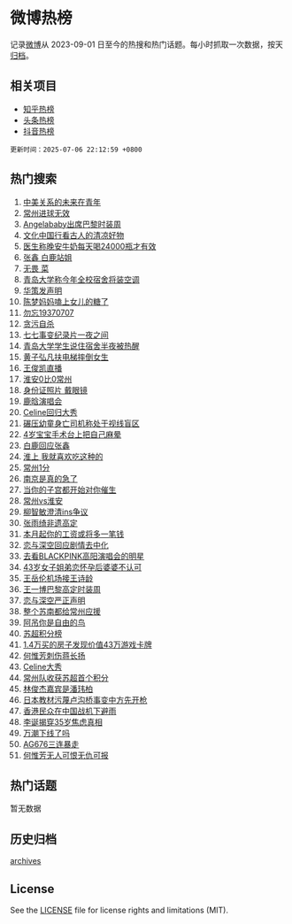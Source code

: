 # 微博热榜

记录[微博](https://www.weibo.com)从 2023-09-01 日至今的热搜和热门话题。每小时抓取一次数据，按天[归档](archives)。

## 相关项目

- [知乎热榜](https://github.com/hotarchive/zhihu)
- [头条热榜](https://github.com/hotarchive/toutiao)
- [抖音热榜](https://github.com/hotarchive/douyin)


`更新时间：2025-07-06 22:12:59 +0800`

## 热门搜索

1. [中美关系的未来在青年](https://m.weibo.cn/search?containerid=100103type%3D1%26t%3D10%26q%3D%23%E4%B8%AD%E7%BE%8E%E5%85%B3%E7%B3%BB%E7%9A%84%E6%9C%AA%E6%9D%A5%E5%9C%A8%E9%9D%92%E5%B9%B4%23&stream_entry_id=51&isnewpage=1&extparam=seat%3D1%26pos%3D0%26filter_type%3Drealtimehot%26stream_entry_id%3D51%26c_type%3D51%26q%3D%2523%25E4%25B8%25AD%25E7%25BE%258E%25E5%2585%25B3%25E7%25B3%25BB%25E7%259A%2584%25E6%259C%25AA%25E6%259D%25A5%25E5%259C%25A8%25E9%259D%2592%25E5%25B9%25B4%2523%26dgr%3D0%26cate%3D10103%26display_time%3D1751811178%26pre_seqid%3D17518111780409056081)
1. [常州进球无效](https://m.weibo.cn/search?containerid=100103type%3D1%26t%3D10%26q%3D%23%E5%B8%B8%E5%B7%9E%E8%BF%9B%E7%90%83%E6%97%A0%E6%95%88%23&stream_entry_id=31&isnewpage=1&extparam=seat%3D1%26pos%3D0%26band_rank%3D1%26c_type%3D31%26flag%3D1%26cate%3D5001%26lcate%3D5001%26realpos%3D1%26filter_type%3Drealtimehot%26q%3D%2523%25E5%25B8%25B8%25E5%25B7%259E%25E8%25BF%259B%25E7%2590%2583%25E6%2597%25A0%25E6%2595%2588%2523%26dgr%3D0%26stream_entry_id%3D31%26display_time%3D1751811178%26pre_seqid%3D17518111780409056081)
1. [Angelababy出席巴黎时装周](https://m.weibo.cn/search?containerid=100103type%3D1%26t%3D10%26q%3D%23Angelababy%E5%87%BA%E5%B8%AD%E5%B7%B4%E9%BB%8E%E6%97%B6%E8%A3%85%E5%91%A8%23&stream_entry_id=31&isnewpage=1&extparam=seat%3D1%26pos%3D1%26band_rank%3D2%26c_type%3D31%26flag%3D2%26cate%3D5001%26lcate%3D5001%26realpos%3D2%26filter_type%3Drealtimehot%26q%3D%2523Angelababy%25E5%2587%25BA%25E5%25B8%25AD%25E5%25B7%25B4%25E9%25BB%258E%25E6%2597%25B6%25E8%25A3%2585%25E5%2591%25A8%2523%26dgr%3D0%26stream_entry_id%3D31%26display_time%3D1751811178%26pre_seqid%3D17518111780409056081)
1. [文化中国行看古人的清凉好物](https://m.weibo.cn/search?containerid=100103type%3D1%26t%3D10%26q%3D%23%E6%96%87%E5%8C%96%E4%B8%AD%E5%9B%BD%E8%A1%8C%E7%9C%8B%E5%8F%A4%E4%BA%BA%E7%9A%84%E6%B8%85%E5%87%89%E5%A5%BD%E7%89%A9%23&stream_entry_id=31&isnewpage=1&extparam=seat%3D1%26pos%3D2%26band_rank%3D3%26c_type%3D31%26flag%3D1%26cate%3D5001%26lcate%3D5001%26realpos%3D3%26filter_type%3Drealtimehot%26q%3D%2523%25E6%2596%2587%25E5%258C%2596%25E4%25B8%25AD%25E5%259B%25BD%25E8%25A1%258C%25E7%259C%258B%25E5%258F%25A4%25E4%25BA%25BA%25E7%259A%2584%25E6%25B8%2585%25E5%2587%2589%25E5%25A5%25BD%25E7%2589%25A9%2523%26dgr%3D0%26stream_entry_id%3D31%26display_time%3D1751811178%26pre_seqid%3D17518111780409056081)
1. [医生称晚安牛奶每天喝24000瓶才有效](https://m.weibo.cn/search?containerid=100103type%3D1%26t%3D10%26q%3D%23%E5%8C%BB%E7%94%9F%E7%A7%B0%E6%99%9A%E5%AE%89%E7%89%9B%E5%A5%B6%E6%AF%8F%E5%A4%A9%E5%96%9D24000%E7%93%B6%E6%89%8D%E6%9C%89%E6%95%88%23&stream_entry_id=31&isnewpage=1&extparam=seat%3D1%26pos%3D3%26band_rank%3D4%26c_type%3D31%26flag%3D1%26cate%3D5001%26lcate%3D5001%26realpos%3D4%26filter_type%3Drealtimehot%26q%3D%2523%25E5%258C%25BB%25E7%2594%259F%25E7%25A7%25B0%25E6%2599%259A%25E5%25AE%2589%25E7%2589%259B%25E5%25A5%25B6%25E6%25AF%258F%25E5%25A4%25A9%25E5%2596%259D24000%25E7%2593%25B6%25E6%2589%258D%25E6%259C%2589%25E6%2595%2588%2523%26dgr%3D0%26stream_entry_id%3D31%26display_time%3D1751811178%26pre_seqid%3D17518111780409056081)
1. [张鑫 白鹿站姐](https://m.weibo.cn/search?containerid=100103type%3D1%26t%3D10%26q%3D%E5%BC%A0%E9%91%AB+%E7%99%BD%E9%B9%BF%E7%AB%99%E5%A7%90&stream_entry_id=31&isnewpage=1&extparam=seat%3D1%26pos%3D4%26band_rank%3D5%26c_type%3D31%26flag%3D1%26cate%3D5001%26lcate%3D5001%26realpos%3D5%26filter_type%3Drealtimehot%26q%3D%25E5%25BC%25A0%25E9%2591%25AB%2520%25E7%2599%25BD%25E9%25B9%25BF%25E7%25AB%2599%25E5%25A7%2590%26dgr%3D0%26stream_entry_id%3D31%26display_time%3D1751811178%26pre_seqid%3D17518111780409056081)
1. [无畏 菜](https://m.weibo.cn/search?containerid=100103type%3D1%26t%3D10%26q%3D%E6%97%A0%E7%95%8F+%E8%8F%9C&stream_entry_id=31&isnewpage=1&extparam=seat%3D1%26pos%3D5%26band_rank%3D6%26c_type%3D31%26flag%3D0%26cate%3D5001%26lcate%3D5001%26realpos%3D6%26filter_type%3Drealtimehot%26q%3D%25E6%2597%25A0%25E7%2595%258F%2520%25E8%258F%259C%26dgr%3D0%26stream_entry_id%3D31%26display_time%3D1751811178%26pre_seqid%3D17518111780409056081)
1. [青岛大学称今年全校宿舍将装空调](https://m.weibo.cn/search?containerid=100103type%3D1%26t%3D10%26q%3D%23%E9%9D%92%E5%B2%9B%E5%A4%A7%E5%AD%A6%E7%A7%B0%E4%BB%8A%E5%B9%B4%E5%85%A8%E6%A0%A1%E5%AE%BF%E8%88%8D%E5%B0%86%E8%A3%85%E7%A9%BA%E8%B0%83%23&stream_entry_id=31&isnewpage=1&extparam=seat%3D1%26pos%3D6%26band_rank%3D7%26c_type%3D31%26flag%3D2%26cate%3D5001%26lcate%3D5001%26realpos%3D7%26filter_type%3Drealtimehot%26q%3D%2523%25E9%259D%2592%25E5%25B2%259B%25E5%25A4%25A7%25E5%25AD%25A6%25E7%25A7%25B0%25E4%25BB%258A%25E5%25B9%25B4%25E5%2585%25A8%25E6%25A0%25A1%25E5%25AE%25BF%25E8%2588%258D%25E5%25B0%2586%25E8%25A3%2585%25E7%25A9%25BA%25E8%25B0%2583%2523%26dgr%3D0%26stream_entry_id%3D31%26display_time%3D1751811178%26pre_seqid%3D17518111780409056081)
1. [华策发声明](https://m.weibo.cn/search?containerid=100103type%3D1%26t%3D10%26q%3D%23%E5%8D%8E%E7%AD%96%E5%8F%91%E5%A3%B0%E6%98%8E%23&stream_entry_id=31&isnewpage=1&extparam=seat%3D1%26pos%3D7%26band_rank%3D8%26c_type%3D31%26flag%3D16%26cate%3D5001%26lcate%3D5001%26realpos%3D8%26filter_type%3Drealtimehot%26q%3D%2523%25E5%258D%258E%25E7%25AD%2596%25E5%258F%2591%25E5%25A3%25B0%25E6%2598%258E%2523%26dgr%3D0%26stream_entry_id%3D31%26display_time%3D1751811178%26pre_seqid%3D17518111780409056081)
1. [陈梦妈妈嗑上女儿的糖了](https://m.weibo.cn/search?containerid=100103type%3D1%26t%3D10%26q%3D%E9%99%88%E6%A2%A6%E5%A6%88%E5%A6%88%E5%97%91%E4%B8%8A%E5%A5%B3%E5%84%BF%E7%9A%84%E7%B3%96%E4%BA%86&stream_entry_id=31&isnewpage=1&extparam=seat%3D1%26pos%3D8%26band_rank%3D9%26c_type%3D31%26flag%3D1%26cate%3D5001%26lcate%3D5001%26realpos%3D9%26filter_type%3Drealtimehot%26q%3D%25E9%2599%2588%25E6%25A2%25A6%25E5%25A6%2588%25E5%25A6%2588%25E5%2597%2591%25E4%25B8%258A%25E5%25A5%25B3%25E5%2584%25BF%25E7%259A%2584%25E7%25B3%2596%25E4%25BA%2586%26dgr%3D0%26stream_entry_id%3D31%26display_time%3D1751811178%26pre_seqid%3D17518111780409056081)
1. [勿忘19370707](https://m.weibo.cn/search?containerid=100103type%3D1%26t%3D10%26q%3D%23%E5%8B%BF%E5%BF%9819370707%23&stream_entry_id=31&isnewpage=1&extparam=seat%3D1%26pos%3D9%26band_rank%3D10%26c_type%3D31%26flag%3D1%26cate%3D5001%26lcate%3D5001%26realpos%3D10%26filter_type%3Drealtimehot%26q%3D%2523%25E5%258B%25BF%25E5%25BF%259819370707%2523%26dgr%3D0%26stream_entry_id%3D31%26display_time%3D1751811178%26pre_seqid%3D17518111780409056081)
1. [贪污自杀](https://m.weibo.cn/search?containerid=100103type%3D1%26t%3D10%26q%3D%E8%B4%AA%E6%B1%A1%E8%87%AA%E6%9D%80&stream_entry_id=31&isnewpage=1&extparam=seat%3D1%26pos%3D10%26band_rank%3D11%26c_type%3D31%26flag%3D2%26cate%3D5001%26lcate%3D5001%26realpos%3D11%26filter_type%3Drealtimehot%26q%3D%25E8%25B4%25AA%25E6%25B1%25A1%25E8%2587%25AA%25E6%259D%2580%26dgr%3D0%26stream_entry_id%3D31%26display_time%3D1751811178%26pre_seqid%3D17518111780409056081)
1. [七七事变纪录片一夜之间](https://m.weibo.cn/search?containerid=100103type%3D1%26t%3D10%26q%3D%23%E4%B8%83%E4%B8%83%E4%BA%8B%E5%8F%98%E7%BA%AA%E5%BD%95%E7%89%87%E4%B8%80%E5%A4%9C%E4%B9%8B%E9%97%B4%23&stream_entry_id=31&isnewpage=1&extparam=seat%3D1%26pos%3D11%26band_rank%3D12%26c_type%3D31%26flag%3D1%26cate%3D5001%26lcate%3D5001%26realpos%3D12%26filter_type%3Drealtimehot%26q%3D%2523%25E4%25B8%2583%25E4%25B8%2583%25E4%25BA%258B%25E5%258F%2598%25E7%25BA%25AA%25E5%25BD%2595%25E7%2589%2587%25E4%25B8%2580%25E5%25A4%259C%25E4%25B9%258B%25E9%2597%25B4%2523%26dgr%3D0%26stream_entry_id%3D31%26display_time%3D1751811178%26pre_seqid%3D17518111780409056081)
1. [青岛大学学生说住宿舍半夜被热醒](https://m.weibo.cn/search?containerid=100103type%3D1%26t%3D10%26q%3D%23%E9%9D%92%E5%B2%9B%E5%A4%A7%E5%AD%A6%E5%AD%A6%E7%94%9F%E8%AF%B4%E4%BD%8F%E5%AE%BF%E8%88%8D%E5%8D%8A%E5%A4%9C%E8%A2%AB%E7%83%AD%E9%86%92%23&stream_entry_id=31&isnewpage=1&extparam=seat%3D1%26pos%3D12%26band_rank%3D13%26c_type%3D31%26flag%3D1%26cate%3D5001%26lcate%3D5001%26realpos%3D13%26filter_type%3Drealtimehot%26q%3D%2523%25E9%259D%2592%25E5%25B2%259B%25E5%25A4%25A7%25E5%25AD%25A6%25E5%25AD%25A6%25E7%2594%259F%25E8%25AF%25B4%25E4%25BD%258F%25E5%25AE%25BF%25E8%2588%258D%25E5%258D%258A%25E5%25A4%259C%25E8%25A2%25AB%25E7%2583%25AD%25E9%2586%2592%2523%26dgr%3D0%26stream_entry_id%3D31%26display_time%3D1751811178%26pre_seqid%3D17518111780409056081)
1. [黄子弘凡扶电梯摔倒女生](https://m.weibo.cn/search?containerid=100103type%3D1%26t%3D10%26q%3D%23%E9%BB%84%E5%AD%90%E5%BC%98%E5%87%A1%E6%89%B6%E7%94%B5%E6%A2%AF%E6%91%94%E5%80%92%E5%A5%B3%E7%94%9F%23&stream_entry_id=31&isnewpage=1&extparam=seat%3D1%26pos%3D13%26band_rank%3D14%26c_type%3D31%26flag%3D1%26cate%3D5001%26lcate%3D5001%26realpos%3D14%26filter_type%3Drealtimehot%26q%3D%2523%25E9%25BB%2584%25E5%25AD%2590%25E5%25BC%2598%25E5%2587%25A1%25E6%2589%25B6%25E7%2594%25B5%25E6%25A2%25AF%25E6%2591%2594%25E5%2580%2592%25E5%25A5%25B3%25E7%2594%259F%2523%26dgr%3D0%26stream_entry_id%3D31%26display_time%3D1751811178%26pre_seqid%3D17518111780409056081)
1. [王俊凯直播](https://m.weibo.cn/search?containerid=100103type%3D1%26t%3D10%26q%3D%E7%8E%8B%E4%BF%8A%E5%87%AF%E7%9B%B4%E6%92%AD&stream_entry_id=31&isnewpage=1&extparam=seat%3D1%26pos%3D14%26band_rank%3D15%26c_type%3D31%26flag%3D1%26cate%3D5001%26lcate%3D5001%26realpos%3D15%26filter_type%3Drealtimehot%26q%3D%25E7%258E%258B%25E4%25BF%258A%25E5%2587%25AF%25E7%259B%25B4%25E6%2592%25AD%26dgr%3D0%26stream_entry_id%3D31%26display_time%3D1751811178%26pre_seqid%3D17518111780409056081)
1. [淮安0比0常州](https://m.weibo.cn/search?containerid=100103type%3D1%26t%3D10%26q%3D%23%E6%B7%AE%E5%AE%890%E6%AF%940%E5%B8%B8%E5%B7%9E%23&stream_entry_id=31&isnewpage=1&extparam=seat%3D1%26pos%3D15%26band_rank%3D16%26c_type%3D31%26flag%3D1%26cate%3D5001%26lcate%3D5001%26realpos%3D16%26filter_type%3Drealtimehot%26q%3D%2523%25E6%25B7%25AE%25E5%25AE%25890%25E6%25AF%25940%25E5%25B8%25B8%25E5%25B7%259E%2523%26dgr%3D0%26stream_entry_id%3D31%26display_time%3D1751811178%26pre_seqid%3D17518111780409056081)
1. [身份证照片 戴眼镜](https://m.weibo.cn/search?containerid=100103type%3D1%26t%3D10%26q%3D%E8%BA%AB%E4%BB%BD%E8%AF%81%E7%85%A7%E7%89%87+%E6%88%B4%E7%9C%BC%E9%95%9C&stream_entry_id=31&isnewpage=1&extparam=seat%3D1%26pos%3D16%26band_rank%3D17%26c_type%3D31%26flag%3D0%26cate%3D5001%26lcate%3D5001%26realpos%3D17%26filter_type%3Drealtimehot%26q%3D%25E8%25BA%25AB%25E4%25BB%25BD%25E8%25AF%2581%25E7%2585%25A7%25E7%2589%2587%2520%25E6%2588%25B4%25E7%259C%25BC%25E9%2595%259C%26dgr%3D0%26stream_entry_id%3D31%26display_time%3D1751811178%26pre_seqid%3D17518111780409056081)
1. [鹿晗演唱会](https://m.weibo.cn/search?containerid=100103type%3D1%26t%3D10%26q%3D%E9%B9%BF%E6%99%97%E6%BC%94%E5%94%B1%E4%BC%9A&stream_entry_id=31&isnewpage=1&extparam=seat%3D1%26pos%3D17%26band_rank%3D18%26c_type%3D31%26flag%3D1%26cate%3D5001%26lcate%3D5001%26realpos%3D18%26filter_type%3Drealtimehot%26q%3D%25E9%25B9%25BF%25E6%2599%2597%25E6%25BC%2594%25E5%2594%25B1%25E4%25BC%259A%26dgr%3D0%26stream_entry_id%3D31%26display_time%3D1751811178%26pre_seqid%3D17518111780409056081)
1. [Celine回归大秀](https://m.weibo.cn/search?containerid=100103type%3D1%26t%3D10%26q%3D%23Celine%E5%9B%9E%E5%BD%92%E5%A4%A7%E7%A7%80%23&stream_entry_id=31&isnewpage=1&extparam=seat%3D1%26pos%3D18%26band_rank%3D19%26c_type%3D31%26flag%3D1%26cate%3D5001%26lcate%3D5001%26realpos%3D19%26filter_type%3Drealtimehot%26q%3D%2523Celine%25E5%259B%259E%25E5%25BD%2592%25E5%25A4%25A7%25E7%25A7%2580%2523%26dgr%3D0%26stream_entry_id%3D31%26display_time%3D1751811178%26pre_seqid%3D17518111780409056081)
1. [碾压幼童身亡司机称处于视线盲区](https://m.weibo.cn/search?containerid=100103type%3D1%26t%3D10%26q%3D%23%E7%A2%BE%E5%8E%8B%E5%B9%BC%E7%AB%A5%E8%BA%AB%E4%BA%A1%E5%8F%B8%E6%9C%BA%E7%A7%B0%E5%A4%84%E4%BA%8E%E8%A7%86%E7%BA%BF%E7%9B%B2%E5%8C%BA%23&stream_entry_id=31&isnewpage=1&extparam=seat%3D1%26pos%3D19%26band_rank%3D20%26c_type%3D31%26flag%3D1%26cate%3D5001%26lcate%3D5001%26realpos%3D20%26filter_type%3Drealtimehot%26q%3D%2523%25E7%25A2%25BE%25E5%258E%258B%25E5%25B9%25BC%25E7%25AB%25A5%25E8%25BA%25AB%25E4%25BA%25A1%25E5%258F%25B8%25E6%259C%25BA%25E7%25A7%25B0%25E5%25A4%2584%25E4%25BA%258E%25E8%25A7%2586%25E7%25BA%25BF%25E7%259B%25B2%25E5%258C%25BA%2523%26dgr%3D0%26stream_entry_id%3D31%26display_time%3D1751811178%26pre_seqid%3D17518111780409056081)
1. [4岁宝宝手术台上把自己麻晕](https://m.weibo.cn/search?containerid=100103type%3D1%26t%3D10%26q%3D%234%E5%B2%81%E5%AE%9D%E5%AE%9D%E6%89%8B%E6%9C%AF%E5%8F%B0%E4%B8%8A%E6%8A%8A%E8%87%AA%E5%B7%B1%E9%BA%BB%E6%99%95%23&stream_entry_id=31&isnewpage=1&extparam=seat%3D1%26pos%3D20%26band_rank%3D21%26c_type%3D31%26flag%3D1%26cate%3D5001%26lcate%3D5001%26realpos%3D21%26filter_type%3Drealtimehot%26q%3D%25234%25E5%25B2%2581%25E5%25AE%259D%25E5%25AE%259D%25E6%2589%258B%25E6%259C%25AF%25E5%258F%25B0%25E4%25B8%258A%25E6%258A%258A%25E8%2587%25AA%25E5%25B7%25B1%25E9%25BA%25BB%25E6%2599%2595%2523%26dgr%3D0%26stream_entry_id%3D31%26display_time%3D1751811178%26pre_seqid%3D17518111780409056081)
1. [白鹿回应张鑫](https://m.weibo.cn/search?containerid=100103type%3D1%26t%3D10%26q%3D%23%E7%99%BD%E9%B9%BF%E5%9B%9E%E5%BA%94%E5%BC%A0%E9%91%AB%23&stream_entry_id=31&isnewpage=1&extparam=seat%3D1%26pos%3D21%26band_rank%3D22%26c_type%3D31%26flag%3D1%26cate%3D5001%26lcate%3D5001%26realpos%3D22%26filter_type%3Drealtimehot%26q%3D%2523%25E7%2599%25BD%25E9%25B9%25BF%25E5%259B%259E%25E5%25BA%2594%25E5%25BC%25A0%25E9%2591%25AB%2523%26dgr%3D0%26stream_entry_id%3D31%26display_time%3D1751811178%26pre_seqid%3D17518111780409056081)
1. [淮上 我就喜欢吃这种的](https://m.weibo.cn/search?containerid=100103type%3D1%26t%3D10%26q%3D%E6%B7%AE%E4%B8%8A+%E6%88%91%E5%B0%B1%E5%96%9C%E6%AC%A2%E5%90%83%E8%BF%99%E7%A7%8D%E7%9A%84&stream_entry_id=31&isnewpage=1&extparam=seat%3D1%26pos%3D22%26band_rank%3D23%26c_type%3D31%26flag%3D0%26cate%3D5001%26lcate%3D5001%26realpos%3D23%26filter_type%3Drealtimehot%26q%3D%25E6%25B7%25AE%25E4%25B8%258A%2520%25E6%2588%2591%25E5%25B0%25B1%25E5%2596%259C%25E6%25AC%25A2%25E5%2590%2583%25E8%25BF%2599%25E7%25A7%258D%25E7%259A%2584%26dgr%3D0%26stream_entry_id%3D31%26display_time%3D1751811178%26pre_seqid%3D17518111780409056081)
1. [常州1分](https://m.weibo.cn/search?containerid=100103type%3D1%26t%3D10%26q%3D%23%E5%B8%B8%E5%B7%9E1%E5%88%86%23&stream_entry_id=31&isnewpage=1&extparam=seat%3D1%26pos%3D23%26band_rank%3D24%26c_type%3D31%26flag%3D1%26cate%3D5001%26lcate%3D5001%26realpos%3D24%26filter_type%3Drealtimehot%26q%3D%2523%25E5%25B8%25B8%25E5%25B7%259E1%25E5%2588%2586%2523%26dgr%3D0%26stream_entry_id%3D31%26display_time%3D1751811178%26pre_seqid%3D17518111780409056081)
1. [南京是真的急了](https://m.weibo.cn/search?containerid=100103type%3D1%26t%3D10%26q%3D%23%E5%8D%97%E4%BA%AC%E6%98%AF%E7%9C%9F%E7%9A%84%E6%80%A5%E4%BA%86%23&stream_entry_id=31&isnewpage=1&extparam=seat%3D1%26pos%3D24%26band_rank%3D25%26c_type%3D31%26flag%3D0%26cate%3D5001%26lcate%3D5001%26realpos%3D25%26filter_type%3Drealtimehot%26q%3D%2523%25E5%258D%2597%25E4%25BA%25AC%25E6%2598%25AF%25E7%259C%259F%25E7%259A%2584%25E6%2580%25A5%25E4%25BA%2586%2523%26dgr%3D0%26stream_entry_id%3D31%26display_time%3D1751811178%26pre_seqid%3D17518111780409056081)
1. [当你的子宫都开始对你催生](https://m.weibo.cn/search?containerid=100103type%3D1%26t%3D10%26q%3D%E5%BD%93%E4%BD%A0%E7%9A%84%E5%AD%90%E5%AE%AB%E9%83%BD%E5%BC%80%E5%A7%8B%E5%AF%B9%E4%BD%A0%E5%82%AC%E7%94%9F&stream_entry_id=31&isnewpage=1&extparam=seat%3D1%26pos%3D25%26band_rank%3D26%26c_type%3D31%26flag%3D0%26cate%3D5001%26lcate%3D5001%26realpos%3D26%26filter_type%3Drealtimehot%26q%3D%25E5%25BD%2593%25E4%25BD%25A0%25E7%259A%2584%25E5%25AD%2590%25E5%25AE%25AB%25E9%2583%25BD%25E5%25BC%2580%25E5%25A7%258B%25E5%25AF%25B9%25E4%25BD%25A0%25E5%2582%25AC%25E7%2594%259F%26dgr%3D0%26stream_entry_id%3D31%26display_time%3D1751811178%26pre_seqid%3D17518111780409056081)
1. [常州vs淮安](https://m.weibo.cn/search?containerid=100103type%3D1%26t%3D10%26q%3D%23%E5%B8%B8%E5%B7%9Evs%E6%B7%AE%E5%AE%89%23&stream_entry_id=31&isnewpage=1&extparam=seat%3D1%26pos%3D26%26band_rank%3D27%26c_type%3D31%26flag%3D0%26cate%3D5001%26lcate%3D5001%26realpos%3D27%26filter_type%3Drealtimehot%26q%3D%2523%25E5%25B8%25B8%25E5%25B7%259Evs%25E6%25B7%25AE%25E5%25AE%2589%2523%26dgr%3D0%26stream_entry_id%3D31%26display_time%3D1751811178%26pre_seqid%3D17518111780409056081)
1. [柳智敏澄清ins争议](https://m.weibo.cn/search?containerid=100103type%3D1%26t%3D10%26q%3D%23%E6%9F%B3%E6%99%BA%E6%95%8F%E6%BE%84%E6%B8%85ins%E4%BA%89%E8%AE%AE%23&stream_entry_id=31&isnewpage=1&extparam=seat%3D1%26pos%3D27%26band_rank%3D28%26c_type%3D31%26flag%3D0%26cate%3D5001%26lcate%3D5001%26realpos%3D28%26filter_type%3Drealtimehot%26q%3D%2523%25E6%259F%25B3%25E6%2599%25BA%25E6%2595%258F%25E6%25BE%2584%25E6%25B8%2585ins%25E4%25BA%2589%25E8%25AE%25AE%2523%26dgr%3D0%26stream_entry_id%3D31%26display_time%3D1751811178%26pre_seqid%3D17518111780409056081)
1. [张雨绮非遗高定](https://m.weibo.cn/search?containerid=100103type%3D1%26t%3D10%26q%3D%23%E5%BC%A0%E9%9B%A8%E7%BB%AE%E9%9D%9E%E9%81%97%E9%AB%98%E5%AE%9A%23&stream_entry_id=31&isnewpage=1&extparam=seat%3D1%26pos%3D28%26band_rank%3D29%26c_type%3D31%26flag%3D1%26cate%3D5001%26lcate%3D5001%26realpos%3D29%26filter_type%3Drealtimehot%26q%3D%2523%25E5%25BC%25A0%25E9%259B%25A8%25E7%25BB%25AE%25E9%259D%259E%25E9%2581%2597%25E9%25AB%2598%25E5%25AE%259A%2523%26dgr%3D0%26stream_entry_id%3D31%26display_time%3D1751811178%26pre_seqid%3D17518111780409056081)
1. [本月起你的工资或将多一笔钱](https://m.weibo.cn/search?containerid=100103type%3D1%26t%3D10%26q%3D%23%E6%9C%AC%E6%9C%88%E8%B5%B7%E4%BD%A0%E7%9A%84%E5%B7%A5%E8%B5%84%E6%88%96%E5%B0%86%E5%A4%9A%E4%B8%80%E7%AC%94%E9%92%B1%23&stream_entry_id=31&isnewpage=1&extparam=seat%3D1%26pos%3D29%26band_rank%3D30%26c_type%3D31%26flag%3D1%26cate%3D5001%26lcate%3D5001%26realpos%3D30%26filter_type%3Drealtimehot%26q%3D%2523%25E6%259C%25AC%25E6%259C%2588%25E8%25B5%25B7%25E4%25BD%25A0%25E7%259A%2584%25E5%25B7%25A5%25E8%25B5%2584%25E6%2588%2596%25E5%25B0%2586%25E5%25A4%259A%25E4%25B8%2580%25E7%25AC%2594%25E9%2592%25B1%2523%26dgr%3D0%26stream_entry_id%3D31%26display_time%3D1751811178%26pre_seqid%3D17518111780409056081)
1. [恋与深空回应剧情去中化](https://m.weibo.cn/search?containerid=100103type%3D1%26t%3D10%26q%3D%E6%81%8B%E4%B8%8E%E6%B7%B1%E7%A9%BA%E5%9B%9E%E5%BA%94%E5%89%A7%E6%83%85%E5%8E%BB%E4%B8%AD%E5%8C%96&stream_entry_id=31&isnewpage=1&extparam=seat%3D1%26pos%3D30%26band_rank%3D31%26c_type%3D31%26flag%3D1%26cate%3D5001%26lcate%3D5001%26realpos%3D31%26filter_type%3Drealtimehot%26q%3D%25E6%2581%258B%25E4%25B8%258E%25E6%25B7%25B1%25E7%25A9%25BA%25E5%259B%259E%25E5%25BA%2594%25E5%2589%25A7%25E6%2583%2585%25E5%258E%25BB%25E4%25B8%25AD%25E5%258C%2596%26dgr%3D0%26stream_entry_id%3D31%26display_time%3D1751811178%26pre_seqid%3D17518111780409056081)
1. [去看BLACKPINK高阳演唱会的明星](https://m.weibo.cn/search?containerid=100103type%3D1%26t%3D10%26q%3D%23%E5%8E%BB%E7%9C%8BBLACKPINK%E9%AB%98%E9%98%B3%E6%BC%94%E5%94%B1%E4%BC%9A%E7%9A%84%E6%98%8E%E6%98%9F%23&stream_entry_id=31&isnewpage=1&extparam=seat%3D1%26pos%3D31%26band_rank%3D32%26c_type%3D31%26flag%3D1%26cate%3D5001%26lcate%3D5001%26realpos%3D32%26filter_type%3Drealtimehot%26q%3D%2523%25E5%258E%25BB%25E7%259C%258BBLACKPINK%25E9%25AB%2598%25E9%2598%25B3%25E6%25BC%2594%25E5%2594%25B1%25E4%25BC%259A%25E7%259A%2584%25E6%2598%258E%25E6%2598%259F%2523%26dgr%3D0%26stream_entry_id%3D31%26display_time%3D1751811178%26pre_seqid%3D17518111780409056081)
1. [43岁女子姐弟恋怀孕后婆婆不认可](https://m.weibo.cn/search?containerid=100103type%3D1%26t%3D10%26q%3D%2343%E5%B2%81%E5%A5%B3%E5%AD%90%E5%A7%90%E5%BC%9F%E6%81%8B%E6%80%80%E5%AD%95%E5%90%8E%E5%A9%86%E5%A9%86%E4%B8%8D%E8%AE%A4%E5%8F%AF%23&stream_entry_id=31&isnewpage=1&extparam=seat%3D1%26pos%3D32%26band_rank%3D33%26c_type%3D31%26flag%3D0%26cate%3D5001%26lcate%3D5001%26realpos%3D33%26filter_type%3Drealtimehot%26q%3D%252343%25E5%25B2%2581%25E5%25A5%25B3%25E5%25AD%2590%25E5%25A7%2590%25E5%25BC%259F%25E6%2581%258B%25E6%2580%2580%25E5%25AD%2595%25E5%2590%258E%25E5%25A9%2586%25E5%25A9%2586%25E4%25B8%258D%25E8%25AE%25A4%25E5%258F%25AF%2523%26dgr%3D0%26stream_entry_id%3D31%26display_time%3D1751811178%26pre_seqid%3D17518111780409056081)
1. [王岳伦机场接王诗龄](https://m.weibo.cn/search?containerid=100103type%3D1%26t%3D10%26q%3D%23%E7%8E%8B%E5%B2%B3%E4%BC%A6%E6%9C%BA%E5%9C%BA%E6%8E%A5%E7%8E%8B%E8%AF%97%E9%BE%84%23&stream_entry_id=31&isnewpage=1&extparam=seat%3D1%26pos%3D33%26band_rank%3D34%26c_type%3D31%26flag%3D1%26cate%3D5001%26lcate%3D5001%26realpos%3D34%26filter_type%3Drealtimehot%26q%3D%2523%25E7%258E%258B%25E5%25B2%25B3%25E4%25BC%25A6%25E6%259C%25BA%25E5%259C%25BA%25E6%258E%25A5%25E7%258E%258B%25E8%25AF%2597%25E9%25BE%2584%2523%26dgr%3D0%26stream_entry_id%3D31%26display_time%3D1751811178%26pre_seqid%3D17518111780409056081)
1. [王一博巴黎高定时装周](https://m.weibo.cn/search?containerid=100103type%3D1%26t%3D10%26q%3D%E7%8E%8B%E4%B8%80%E5%8D%9A%E5%B7%B4%E9%BB%8E%E9%AB%98%E5%AE%9A%E6%97%B6%E8%A3%85%E5%91%A8&stream_entry_id=31&isnewpage=1&extparam=seat%3D1%26pos%3D34%26band_rank%3D35%26c_type%3D31%26flag%3D1%26cate%3D5001%26lcate%3D5001%26realpos%3D35%26filter_type%3Drealtimehot%26q%3D%25E7%258E%258B%25E4%25B8%2580%25E5%258D%259A%25E5%25B7%25B4%25E9%25BB%258E%25E9%25AB%2598%25E5%25AE%259A%25E6%2597%25B6%25E8%25A3%2585%25E5%2591%25A8%26dgr%3D0%26stream_entry_id%3D31%26display_time%3D1751811178%26pre_seqid%3D17518111780409056081)
1. [恋与深空严正声明](https://m.weibo.cn/search?containerid=100103type%3D1%26t%3D10%26q%3D%E6%81%8B%E4%B8%8E%E6%B7%B1%E7%A9%BA%E4%B8%A5%E6%AD%A3%E5%A3%B0%E6%98%8E&stream_entry_id=31&isnewpage=1&extparam=seat%3D1%26pos%3D35%26band_rank%3D36%26c_type%3D31%26flag%3D0%26cate%3D5001%26lcate%3D5001%26realpos%3D36%26filter_type%3Drealtimehot%26q%3D%25E6%2581%258B%25E4%25B8%258E%25E6%25B7%25B1%25E7%25A9%25BA%25E4%25B8%25A5%25E6%25AD%25A3%25E5%25A3%25B0%25E6%2598%258E%26dgr%3D0%26stream_entry_id%3D31%26display_time%3D1751811178%26pre_seqid%3D17518111780409056081)
1. [整个苏南都给常州应援](https://m.weibo.cn/search?containerid=100103type%3D1%26t%3D10%26q%3D%23%E6%95%B4%E4%B8%AA%E8%8B%8F%E5%8D%97%E9%83%BD%E7%BB%99%E5%B8%B8%E5%B7%9E%E5%BA%94%E6%8F%B4%23&stream_entry_id=31&isnewpage=1&extparam=seat%3D1%26pos%3D36%26band_rank%3D37%26c_type%3D31%26flag%3D1%26cate%3D5001%26lcate%3D5001%26realpos%3D37%26filter_type%3Drealtimehot%26q%3D%2523%25E6%2595%25B4%25E4%25B8%25AA%25E8%258B%258F%25E5%258D%2597%25E9%2583%25BD%25E7%25BB%2599%25E5%25B8%25B8%25E5%25B7%259E%25E5%25BA%2594%25E6%258F%25B4%2523%26dgr%3D0%26stream_entry_id%3D31%26display_time%3D1751811178%26pre_seqid%3D17518111780409056081)
1. [阿吊你是自由的鸟](https://m.weibo.cn/search?containerid=100103type%3D1%26t%3D10%26q%3D%E9%98%BF%E5%90%8A%E4%BD%A0%E6%98%AF%E8%87%AA%E7%94%B1%E7%9A%84%E9%B8%9F&stream_entry_id=31&isnewpage=1&extparam=seat%3D1%26pos%3D37%26band_rank%3D38%26c_type%3D31%26flag%3D1%26cate%3D5001%26lcate%3D5001%26realpos%3D38%26filter_type%3Drealtimehot%26q%3D%25E9%2598%25BF%25E5%2590%258A%25E4%25BD%25A0%25E6%2598%25AF%25E8%2587%25AA%25E7%2594%25B1%25E7%259A%2584%25E9%25B8%259F%26dgr%3D0%26stream_entry_id%3D31%26display_time%3D1751811178%26pre_seqid%3D17518111780409056081)
1. [苏超积分榜](https://m.weibo.cn/search?containerid=100103type%3D1%26t%3D10%26q%3D%E8%8B%8F%E8%B6%85%E7%A7%AF%E5%88%86%E6%A6%9C&stream_entry_id=31&isnewpage=1&extparam=seat%3D1%26pos%3D38%26band_rank%3D39%26c_type%3D31%26flag%3D1%26cate%3D5001%26lcate%3D5001%26realpos%3D39%26filter_type%3Drealtimehot%26q%3D%25E8%258B%258F%25E8%25B6%2585%25E7%25A7%25AF%25E5%2588%2586%25E6%25A6%259C%26dgr%3D0%26stream_entry_id%3D31%26display_time%3D1751811178%26pre_seqid%3D17518111780409056081)
1. [1.4万买的房子发现价值43万游戏卡牌](https://m.weibo.cn/search?containerid=100103type%3D1%26t%3D10%26q%3D%231.4%E4%B8%87%E4%B9%B0%E7%9A%84%E6%88%BF%E5%AD%90%E5%8F%91%E7%8E%B0%E4%BB%B7%E5%80%BC43%E4%B8%87%E6%B8%B8%E6%88%8F%E5%8D%A1%E7%89%8C%23&stream_entry_id=31&isnewpage=1&extparam=seat%3D1%26pos%3D39%26band_rank%3D40%26c_type%3D31%26flag%3D0%26cate%3D5001%26lcate%3D5001%26realpos%3D40%26filter_type%3Drealtimehot%26q%3D%25231.4%25E4%25B8%2587%25E4%25B9%25B0%25E7%259A%2584%25E6%2588%25BF%25E5%25AD%2590%25E5%258F%2591%25E7%258E%25B0%25E4%25BB%25B7%25E5%2580%25BC43%25E4%25B8%2587%25E6%25B8%25B8%25E6%2588%258F%25E5%258D%25A1%25E7%2589%258C%2523%26dgr%3D0%26stream_entry_id%3D31%26display_time%3D1751811178%26pre_seqid%3D17518111780409056081)
1. [何惟芳刺伤蒋长扬](https://m.weibo.cn/search?containerid=100103type%3D1%26t%3D10%26q%3D%23%E4%BD%95%E6%83%9F%E8%8A%B3%E5%88%BA%E4%BC%A4%E8%92%8B%E9%95%BF%E6%89%AC%23&stream_entry_id=31&isnewpage=1&extparam=seat%3D1%26pos%3D40%26band_rank%3D41%26c_type%3D31%26flag%3D0%26cate%3D5001%26lcate%3D5001%26realpos%3D41%26filter_type%3Drealtimehot%26q%3D%2523%25E4%25BD%2595%25E6%2583%259F%25E8%258A%25B3%25E5%2588%25BA%25E4%25BC%25A4%25E8%2592%258B%25E9%2595%25BF%25E6%2589%25AC%2523%26dgr%3D0%26stream_entry_id%3D31%26display_time%3D1751811178%26pre_seqid%3D17518111780409056081)
1. [Celine大秀](https://m.weibo.cn/search?containerid=100103type%3D1%26t%3D10%26q%3DCeline%E5%A4%A7%E7%A7%80&stream_entry_id=31&isnewpage=1&extparam=seat%3D1%26pos%3D41%26band_rank%3D42%26c_type%3D31%26flag%3D1%26cate%3D5001%26lcate%3D5001%26realpos%3D42%26filter_type%3Drealtimehot%26q%3DCeline%25E5%25A4%25A7%25E7%25A7%2580%26dgr%3D0%26stream_entry_id%3D31%26display_time%3D1751811178%26pre_seqid%3D17518111780409056081)
1. [常州队收获苏超首个积分](https://m.weibo.cn/search?containerid=100103type%3D1%26t%3D10%26q%3D%23%E5%B8%B8%E5%B7%9E%E9%98%9F%E6%94%B6%E8%8E%B7%E8%8B%8F%E8%B6%85%E9%A6%96%E4%B8%AA%E7%A7%AF%E5%88%86%23&stream_entry_id=31&isnewpage=1&extparam=seat%3D1%26pos%3D42%26band_rank%3D43%26c_type%3D31%26flag%3D1%26cate%3D5001%26lcate%3D5001%26realpos%3D43%26filter_type%3Drealtimehot%26q%3D%2523%25E5%25B8%25B8%25E5%25B7%259E%25E9%2598%259F%25E6%2594%25B6%25E8%258E%25B7%25E8%258B%258F%25E8%25B6%2585%25E9%25A6%2596%25E4%25B8%25AA%25E7%25A7%25AF%25E5%2588%2586%2523%26dgr%3D0%26stream_entry_id%3D31%26display_time%3D1751811178%26pre_seqid%3D17518111780409056081)
1. [林俊杰嘉宾是潘玮柏](https://m.weibo.cn/search?containerid=100103type%3D1%26t%3D10%26q%3D%23%E6%9E%97%E4%BF%8A%E6%9D%B0%E5%98%89%E5%AE%BE%E6%98%AF%E6%BD%98%E7%8E%AE%E6%9F%8F%23&stream_entry_id=31&isnewpage=1&extparam=seat%3D1%26pos%3D43%26band_rank%3D44%26c_type%3D31%26flag%3D1%26cate%3D5001%26lcate%3D5001%26realpos%3D44%26filter_type%3Drealtimehot%26q%3D%2523%25E6%259E%2597%25E4%25BF%258A%25E6%259D%25B0%25E5%2598%2589%25E5%25AE%25BE%25E6%2598%25AF%25E6%25BD%2598%25E7%258E%25AE%25E6%259F%258F%2523%26dgr%3D0%26stream_entry_id%3D31%26display_time%3D1751811178%26pre_seqid%3D17518111780409056081)
1. [日本教材污蔑卢沟桥事变中方先开枪](https://m.weibo.cn/search?containerid=100103type%3D1%26t%3D10%26q%3D%23%E6%97%A5%E6%9C%AC%E6%95%99%E6%9D%90%E6%B1%A1%E8%94%91%E5%8D%A2%E6%B2%9F%E6%A1%A5%E4%BA%8B%E5%8F%98%E4%B8%AD%E6%96%B9%E5%85%88%E5%BC%80%E6%9E%AA%23&stream_entry_id=31&isnewpage=1&extparam=seat%3D1%26pos%3D44%26band_rank%3D45%26c_type%3D31%26flag%3D0%26cate%3D5001%26lcate%3D5001%26realpos%3D45%26filter_type%3Drealtimehot%26q%3D%2523%25E6%2597%25A5%25E6%259C%25AC%25E6%2595%2599%25E6%259D%2590%25E6%25B1%25A1%25E8%2594%2591%25E5%258D%25A2%25E6%25B2%259F%25E6%25A1%25A5%25E4%25BA%258B%25E5%258F%2598%25E4%25B8%25AD%25E6%2596%25B9%25E5%2585%2588%25E5%25BC%2580%25E6%259E%25AA%2523%26dgr%3D0%26stream_entry_id%3D31%26display_time%3D1751811178%26pre_seqid%3D17518111780409056081)
1. [香港民众在中国战机下避雨](https://m.weibo.cn/search?containerid=100103type%3D1%26t%3D10%26q%3D%23%E9%A6%99%E6%B8%AF%E6%B0%91%E4%BC%97%E5%9C%A8%E4%B8%AD%E5%9B%BD%E6%88%98%E6%9C%BA%E4%B8%8B%E9%81%BF%E9%9B%A8%23&stream_entry_id=31&isnewpage=1&extparam=seat%3D1%26pos%3D45%26band_rank%3D46%26c_type%3D31%26flag%3D0%26cate%3D5001%26lcate%3D5001%26realpos%3D46%26filter_type%3Drealtimehot%26q%3D%2523%25E9%25A6%2599%25E6%25B8%25AF%25E6%25B0%2591%25E4%25BC%2597%25E5%259C%25A8%25E4%25B8%25AD%25E5%259B%25BD%25E6%2588%2598%25E6%259C%25BA%25E4%25B8%258B%25E9%2581%25BF%25E9%259B%25A8%2523%26dgr%3D0%26stream_entry_id%3D31%26display_time%3D1751811178%26pre_seqid%3D17518111780409056081)
1. [李诞揭穿35岁焦虑真相](https://m.weibo.cn/search?containerid=100103type%3D1%26t%3D10%26q%3D%23%E6%9D%8E%E8%AF%9E%E6%8F%AD%E7%A9%BF35%E5%B2%81%E7%84%A6%E8%99%91%E7%9C%9F%E7%9B%B8%23&stream_entry_id=31&isnewpage=1&extparam=seat%3D1%26pos%3D46%26band_rank%3D47%26c_type%3D31%26flag%3D1%26cate%3D5001%26lcate%3D5001%26realpos%3D47%26filter_type%3Drealtimehot%26q%3D%2523%25E6%259D%258E%25E8%25AF%259E%25E6%258F%25AD%25E7%25A9%25BF35%25E5%25B2%2581%25E7%2584%25A6%25E8%2599%2591%25E7%259C%259F%25E7%259B%25B8%2523%26dgr%3D0%26stream_entry_id%3D31%26display_time%3D1751811178%26pre_seqid%3D17518111780409056081)
1. [万潮下线了吗](https://m.weibo.cn/search?containerid=100103type%3D1%26t%3D10%26q%3D%E4%B8%87%E6%BD%AE%E4%B8%8B%E7%BA%BF%E4%BA%86%E5%90%97&stream_entry_id=31&isnewpage=1&extparam=seat%3D1%26pos%3D47%26band_rank%3D48%26c_type%3D31%26flag%3D1%26cate%3D5001%26lcate%3D5001%26realpos%3D48%26filter_type%3Drealtimehot%26q%3D%25E4%25B8%2587%25E6%25BD%25AE%25E4%25B8%258B%25E7%25BA%25BF%25E4%25BA%2586%25E5%2590%2597%26dgr%3D0%26stream_entry_id%3D31%26display_time%3D1751811178%26pre_seqid%3D17518111780409056081)
1. [AG676三连暴走](https://m.weibo.cn/search?containerid=100103type%3D1%26t%3D10%26q%3D%23AG676%E4%B8%89%E8%BF%9E%E6%9A%B4%E8%B5%B0%23&stream_entry_id=31&isnewpage=1&extparam=seat%3D1%26pos%3D48%26band_rank%3D49%26c_type%3D31%26flag%3D1%26cate%3D5001%26lcate%3D5001%26realpos%3D49%26filter_type%3Drealtimehot%26q%3D%2523AG676%25E4%25B8%2589%25E8%25BF%259E%25E6%259A%25B4%25E8%25B5%25B0%2523%26dgr%3D0%26stream_entry_id%3D31%26display_time%3D1751811178%26pre_seqid%3D17518111780409056081)
1. [何惟芳无人可恨无仇可报](https://m.weibo.cn/search?containerid=100103type%3D1%26t%3D10%26q%3D%E4%BD%95%E6%83%9F%E8%8A%B3%E6%97%A0%E4%BA%BA%E5%8F%AF%E6%81%A8%E6%97%A0%E4%BB%87%E5%8F%AF%E6%8A%A5&stream_entry_id=31&isnewpage=1&extparam=seat%3D1%26pos%3D49%26band_rank%3D50%26c_type%3D31%26flag%3D1%26cate%3D5001%26lcate%3D5001%26realpos%3D50%26filter_type%3Drealtimehot%26q%3D%25E4%25BD%2595%25E6%2583%259F%25E8%258A%25B3%25E6%2597%25A0%25E4%25BA%25BA%25E5%258F%25AF%25E6%2581%25A8%25E6%2597%25A0%25E4%25BB%2587%25E5%258F%25AF%25E6%258A%25A5%26dgr%3D0%26stream_entry_id%3D31%26display_time%3D1751811178%26pre_seqid%3D17518111780409056081)

## 热门话题

暂无数据

## 历史归档

[archives](archives)

## License

See the [LICENSE](LICENSE) file for license rights and limitations (MIT).
